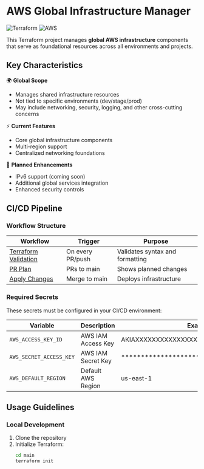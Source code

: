 # AWS Global Infrastructure Manager

![Terraform](https://img.shields.io/badge/terraform-%235835CC.svg?style=for-the-badge&logo=terraform&logoColor=white)
![AWS](https://img.shields.io/badge/AWS-%23FF9900.svg?style=for-the-badge&logo=amazon-aws&logoColor=white)

This Terraform project manages **global AWS infrastructure** components that serve as foundational resources across all environments and projects.

## Key Characteristics

🌍 **Global Scope**  
- Manages shared infrastructure resources
- Not tied to specific environments (dev/stage/prod)
- May include networking, security, logging, and other cross-cutting concerns

⚡ **Current Features**
- Core global infrastructure components
- Multi-region support
- Centralized networking foundations

🚧 **Planned Enhancements**
- IPv6 support (coming soon)
- Additional global services integration
- Enhanced security controls

## CI/CD Pipeline

### Workflow Structure

| Workflow | Trigger | Purpose |
|----------|---------|---------|
| [Terraform Validation](.github/workflows/terraform-validation.yml) | On every PR/push | Validates syntax and formatting |
| [PR Plan](.github/workflows/terraform-pr-plan.yml) | PRs to main | Shows planned changes |
| [Apply Changes](.github/workflows/terraform-apply.yml) | Merge to main | Deploys infrastructure |

### Required Secrets

These secrets must be configured in your CI/CD environment:

| Variable | Description | Example |
|----------|-------------|---------|
| `AWS_ACCESS_KEY_ID` | AWS IAM Access Key | AKIAXXXXXXXXXXXXXXXX |
| `AWS_SECRET_ACCESS_KEY` | AWS IAM Secret Key | **************************************** |
| `AWS_DEFAULT_REGION` | Default AWS Region | us-east-1 |

## Usage Guidelines

### Local Development

1. Clone the repository
2. Initialize Terraform:
   ```bash
   cd main
   terraform init